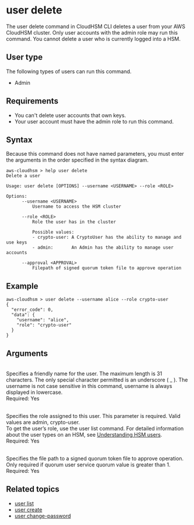 # user delete<a name="cloudhsm_cli-user-delete"></a>

The user delete command in CloudHSM CLI deletes a user from your AWS CloudHSM cluster\. Only user accounts with the admin role may run this command\. You cannot delete a user who is currently logged into a HSM\. 

## User type<a name="user-delete-userType"></a>

The following types of users can run this command\.
+ Admin

## Requirements<a name="user-delete-requirements"></a>
+ You can't delete user accounts that own keys\.
+ Your user account must have the admin role to run this command\.

## Syntax<a name="user-delete-syntax"></a>

Because this command does not have named parameters, you must enter the arguments in the order specified in the syntax diagram\.

```
aws-cloudhsm > help user delete
Delete a user

Usage: user delete [OPTIONS] --username <USERNAME> --role <ROLE>

Options:
      --username <USERNAME>
          Username to access the HSM cluster

      --role <ROLE>
          Role the user has in the cluster

          Possible values:
          - crypto-user: A CryptoUser has the ability to manage and use keys
          - admin:       An Admin has the ability to manage user accounts

      --approval <APPROVAL>
          Filepath of signed quorum token file to approve operation
```

## Example<a name="user-delete-examples"></a>

```
aws-cloudhsm > user delete --username alice --role crypto-user
{
  "error_code": 0,
  "data": {
    "username": "alice",
    "role": "crypto-user"
  }
}
```

## Arguments<a name="user-delete-arguments"></a>

***<USERNAME>***  
Specifies a friendly name for the user\. The maximum length is 31 characters\. The only special character permitted is an underscore \( \_ \)\. The username is not case sensitive in this command, username is always displayed in lowercase\.  
Required: Yes

***<ROLE>***  
Specifies the role assigned to this user\. This parameter is required\. Valid values are admin, crypto\-user\.  
To get the user’s role, use the user list command\. For detailed information about the user types on an HSM, see [Understanding HSM users](manage-hsm-users.md)\.  
Required: Yes

***<APPROVAL>***  
Specifies the file path to a signed quorum token file to approve operation\. Only required if quorum user service quorum value is greater than 1\.  
Required: Yes

## Related topics<a name="user-delete-seealso"></a>
+ [user list](cloudhsm_cli-user-list.md)
+ [user create](cloudhsm_cli-user-create.md)
+ [user change\-password](cloudhsm_cli-user-change-password.md)